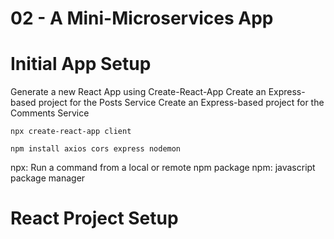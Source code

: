 # 02 - A Mini-Microservices App



# Initial App Setup

Generate a new React App using Create-React-App
Create an Express-based project for the Posts Service
Create an Express-based project for the Comments Service


`npx create-react-app client`

`npm install axios cors express nodemon`

npx: Run a command from a local or remote npm package
npm: javascript package manager


# React Project Setup





